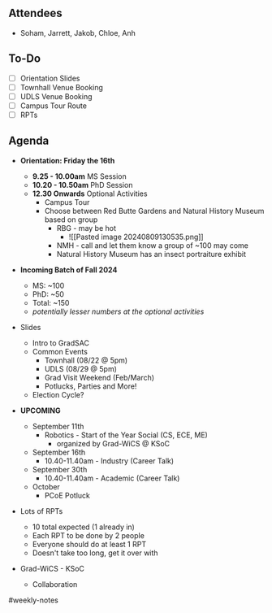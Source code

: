 ## Attendees
- Soham, Jarrett, Jakob, Chloe, Anh

## To-Do
- [ ] Orientation Slides
- [ ] Townhall Venue Booking
- [ ] UDLS Venue Booking
- [ ] Campus Tour Route
- [ ] RPTs

## Agenda
- **Orientation: Friday the 16th**
	- **9.25 - 10.00am** MS Session
	- **10.20 - 10.50am** PhD Session
	- **12.30 Onwards** Optional Activities
		- Campus Tour
		- Choose between Red Butte Gardens and Natural History Museum based on group
			- RBG - may be hot
				- ![[Pasted image 20240809130535.png]]
			- NMH - call and let them know a group of ~100 may come
			- Natural History Museum has an insect portraiture exhibit

- **Incoming Batch of Fall 2024**
	- MS: ~100
	- PhD: ~50
	- Total: ~150
	- *potentially lesser numbers at the optional activities*

- Slides
	- Intro to GradSAC
	- Common Events
		- Townhall (08/22 @ 5pm)
		- UDLS (08/29 @ 5pm)
		- Grad Visit Weekend (Feb/March)
		- Potlucks, Parties and More!
	- Election Cycle? 

- **UPCOMING**
	- September 11th
		- Robotics - Start of the Year Social (CS, ECE, ME)
			- organized by Grad-WiCS @ KSoC
	- September 16th
		- 10.40-11.40am - Industry (Career Talk)
	- September 30th 
		- 10.40-11.40am - Academic (Career Talk)
	- October
		- PCoE Potluck

- Lots of RPTs
	- 10 total expected (1 already in)
	- Each RPT to be done by 2 people
	- Everyone should do at least 1 RPT
	- Doesn't take too long, get it over with
	
- Grad-WiCS - KSoC
	- Collaboration

#weekly-notes